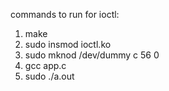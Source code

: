 commands to run for ioctl:

1. make
2. sudo insmod ioctl.ko
3. sudo mknod /dev/dummy c 56 0
4. gcc app.c
5. sudo ./a.out